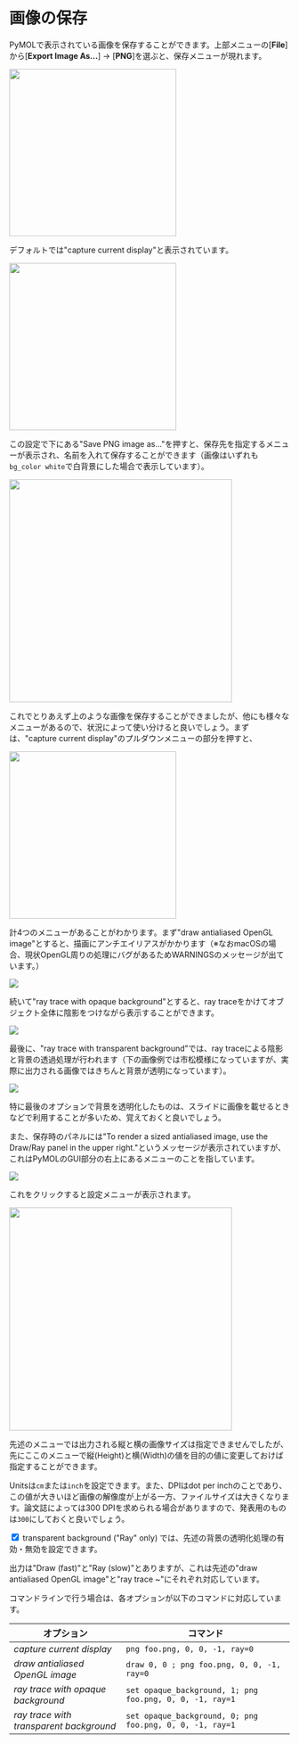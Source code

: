 # 画像の保存
PyMOLで表示されている画像を保存することができます。上部メニューの[**File**]から[**Export Image As...**] → [**PNG**]を選ぶと、保存メニューが現れます。

<img src="./image/saveimage/saveimage1.png" width="300px">

デフォルトでは"capture current display"と表示されています。

<img src="./image/saveimage/saveimage2.png" width="300px">

この設定で下にある"Save PNG image as..."を押すと、保存先を指定するメニューが表示され、名前を入れて保存することができます（画像はいずれも`bg_color white`で白背景にした場合で表示しています）。

<img src="./image/saveimage/saveimage_1alk.png" width="400px">

これでとりあえず上のような画像を保存することができましたが、他にも様々なメニューがあるので、状況によって使い分けると良いでしょう。まずは、"capture current display"のプルダウンメニューの部分を押すと、

<img src="./image/saveimage/saveimage3.png" width="300px">

計4つのメニューがあることがわかります。まず"draw antialiased OpenGL image"とすると、描画にアンチエイリアスがかかります（※なおmacOSの場合、現状OpenGL周りの処理にバグがあるためWARNINGSのメッセージが出ています。）

<img src="./image/saveimage/saveimage_1alk2.png">

続いて"ray trace with opaque background"とすると、ray traceをかけてオブジェクト全体に陰影をつけながら表示することができます。

<img src="./image/saveimage/saveimage_1alk3.png">

最後に、"ray trace with transparent background"では、ray traceによる陰影と背景の透過処理が行われます（下の画像例では市松模様になっていますが、実際に出力される画像ではきちんと背景が透明になっています）。

<img src="./image/saveimage/saveimage_1alk4.png">

特に最後のオプションで背景を透明化したものは、スライドに画像を載せるときなどで利用することが多いため、覚えておくと良いでしょう。

また、保存時のパネルには"To render a sized antialiased image, use the Draw/Ray panel in the upper right."というメッセージが表示されていますが、これはPyMOLのGUI部分の右上にあるメニューのことを指しています。

<img src="./image/saveimage/saveimage4.png">

これをクリックすると設定メニューが表示されます。

<img src="./image/saveimage/saveimage5.png" width="400px">

先述のメニューでは出力される縦と横の画像サイズは指定できませんでしたが、先にここのメニューで縦(Height)と横(Width)の値を目的の値に変更しておけば指定することができます。

Unitsは`cm`または`inch`を設定できます。また、DPIはdot per inchのことであり、この値が大きいほど画像の解像度が上がる一方、ファイルサイズは大きくなります。論文誌によっては300 DPIを求められる場合がありますので、発表用のものは`300`にしておくと良いでしょう。

<input type="checkbox" checked="checked"> transparent background ("Ray" only) では、先述の背景の透明化処理の有効・無効を設定できます。

出力は"Draw (fast)"と"Ray (slow)"とありますが、これは先述の"draw antialiased OpenGL image"と"ray trace ~"にそれぞれ対応しています。

コマンドラインで行う場合は、各オプションが以下のコマンドに対応しています。

|オプション|コマンド|
|---|---|
|*capture current display*|`png foo.png, 0, 0, -1, ray=0`|
|*draw antialiased OpenGL image*|`draw 0, 0 ; png foo.png, 0, 0, -1, ray=0`|
|*ray trace with opaque background*|`set opaque_background, 1; png foo.png, 0, 0, -1, ray=1`|
|*ray trace with transparent background*|`set opaque_background, 0; png foo.png, 0, 0, -1, ray=1`|

